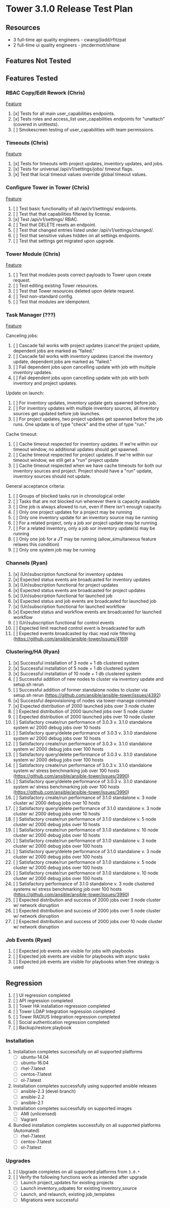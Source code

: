 # Tower 3.1.0 Release Test Plan

## Resources
* 3 full-time api quality engineers - cwang/jladd/rfitzpat
* 2 full-time ui quality engineers - jmcdermott/shane

## Features Not Tested

## Features Tested

### RBAC Copy/Edit Rework (Chris)
[Feature](https://docs.google.com/document/d/19qwq-6nAMAZcYonQjKERgVhK_dXJ3oLDNTmx5_rNZHU/edit)

1. [x] Tests for all main user_capabilities endpoints.
1. [x] Tests roles and access_list user_capabilities endpoints for "unattach" (covered in unittests).
1. [ ] Smokescreen testing of user_capabilities with team permissions.

### Timeouts (Chris)
[Feature](https://github.com/ansible/ansible-tower/issues/2363)

1. [x] Tests for timeouts with project updates, inventory updates, and jobs.
1. [x] Tests for universal /api/v1/settings/jobs/ timeout flags.
1. [x] Test that local timeout values override global timeout values.

### Configure Tower in Tower (Chris)
[Feature](https://drive.google.com/open?id=1Oc84TUnV2eh2Cy29vVfUfdJmV_qyg7NnTAEhuqoYdiQ)

1. [ ] Test basic functionality of all /api/v1/settings/ endpoints.
1. [ ] Test that that capabilities filtered by license.
1. [x] Test /api/v1/settings/ RBAC.
1. [ ] Test that DELETE resets an endpoint.
1. [ ] Test that changed entries listed under /api/v1/settings/changed/.
1. [ ] Test that sensitive values hidden on all settings endpoints.
1. [ ] Test that settings get migrated upon upgrade.

### Tower Module (Chris)
[Feature](https://docs.google.com/document/d/1OzgMmV3kM9CDnp1bymSc3gVIMndTZ2v2hKTqk6q4r9Q/edit#heading=h.9fzgd7wtce8c)

1. [ ] Test that modules posts correct payloads to Tower upon create request.
1. [ ] Test editing existing Tower resources.
1. [ ] Test that Tower resources deleted upon delete request.
1. [ ] Test non-standard config.
1. [ ] Test that modules are idempotent.

### Task Manager (???)
[Feature](https://github.com/ansible/ansible-tower/blob/devel/docs/task_manager_system.md)

Canceling jobs:

1. [ ] Cascade fail works with project updates (cancel the project update, dependent jobs are marked as "failed."
1. [ ] Cascade fail works with inventory updates (cancel the inventory update, dependent jobs are marked as "failed."
1. [ ] Fail dependent jobs upon cancelling update with job with multiple inventory updates.
1. [ ] Fail dependent jobs upon cancelling update with job with both inventory and project updates.

Update on launch:

1. [ ] For inventory updates, inventory update gets spawned before job.
1. [ ] For inventory updates with multiple inventory sources, all inventory sources get updated before job launches.
1. [ ] For project updates, two project updates get spawned before the job runs. One update is of type "check" and the other of type "run."

Cache timeout:

1. [ ] Cache timeout respected for inventory updates. If we're within our timeout window, no additional updates should get spawned.
1. [ ] Cache timeout respected for project updates. If we're within our timeout window, we still get a "run" project update
1. [ ] Cache timeout respected when we have cache timeouts for both our inventory sources and project. Project should have a "run" update, inventory sources should not update.

General acceptance criteria:

1. [ ] Groups of blocked tasks run in chronological order
1. [ ] Tasks that are not blocked run whenever there is capacity available
1. [ ] One job is always allowed to run, even if there isn't enough capacity.
1. [ ] Only one project updates for a project may be running
1. [ ] Only one inventory update for an inventory source may be running
1. [ ] For a related project, only a job xor project update may be running
1. [ ] For a related inventory, only a job xor inventory update(s) may be running
1. [ ] Only one job for a JT may be running (allow_simultaneous feature relaxes this condition)
1. [ ] Only one system job may be running

### Channels (Ryan)
1. [x] \(Un\)subscription functional for inventory updates
1. [x] Expected status events are broadcasted for inventory updates
1. [x] \(Un\)subscription functional for project updates
1. [x] Expected status events are broadcasted for project updates
1. [x] \(Un\)subscription functional for launched job
1. [x] Expected status and job events are broadcasted for launched job
1. [x] \(Un\)subscription functional for launched workflow
1. [x] Expected status and workflow events are broadcasted for launched workflow
1. [ ] \(Un\)subscription functional for control events
1. [ ] Expected limit reached control event is broadcasted for auth
1. [ ] Expected events broadcasted by rbac read role filtering (https://github.com/ansible/ansible-tower/issues/4169)

### Clustering/HA (Ryan)
1. [x] Successful installation of 3 node + 1 db clustered system
1. [x] Successful installation of 5 node + 1 db clustered system
1. [x] Successful installation of 10 node + 1 db clustered system
1. [ ] Successful addition of new nodes to cluster via inventory update and setup.sh rerun
1. [ ] Successful addition of former standalone nodes to cluster via setup.sh rerun (https://github.com/ansible/ansible-tower/issues/4392)
1. [x] Successful deprovisioning of nodes via tower-manage command
1. [x] Expected distribution of 2000 launched jobs over 3 node cluster
1. [ ] Expected distribution of 2000 launched jobs over 5 node cluster
1. [ ] Expected distribution of 2000 launched jobs over 10 node cluster
1. [ ] Satisfactory create/run performance of 3.0.3 v. 3.1.0 standalone system w/ 2000 debug jobs over 10 hosts
1. [ ] Satisfactory query/delete performance of 3.0.3 v. 3.1.0 standalone system w/ 2000 debug jobs over 10 hosts
1. [ ] Satisfactory create/run performance of 3.0.3 v. 3.1.0 standalone system w/ 2000 debug jobs over 100 hosts
1. [ ] Satisfactory query/delete performance of 3.0.3 v. 3.1.0 standalone system w/ 2000 debug jobs over 100 hosts
1. [ ] Satisfactory create/run performance of 3.0.3 v. 3.1.0 standalone system w/ stress benchmarking job over 100 hosts (https://github.com/ansible/ansible-tower/issues/3990)
1. [ ] Satisfactory query/delete performance of 3.0.3 v. 3.1.0 standalone system w/ stress benchmarking job over 100 hosts (https://github.com/ansible/ansible-tower/issues/3990)
1. [ ] Satisfactory create/run performance of 3.1.0 standalone v. 3 node cluster w/ 2000 debug jobs over 10 hosts
1. [ ] Satisfactory query/delete performance of 3.1.0 standalone v. 3 node cluster w/ 2000 debug jobs over 10 hosts
1. [ ] Satisfactory create/run performance of 3.1.0 standalone v. 5 node cluster w/ 2000 debug jobs over 10 hosts
1. [ ] Satisfactory create/run performance of 3.1.0 standalone v. 10 node cluster w/ 2000 debug jobs over 10 hosts
1. [ ] Satisfactory create/run performance of 3.1.0 standalone v. 3 node cluster w/ 2000 debug jobs over 100 hosts
1. [ ] Satisfactory query/delete performance of 3.1.0 standalone v. 3 node cluster w/ 2000 debug jobs over 100 hosts
1. [ ] Satisfactory create/run performance of 3.1.0 standalone v. 5 node cluster w/ 2000 debug jobs over 100 hosts
1. [ ] Satisfactory create/run performance of 3.1.0 standalone v. 10 node cluster w/ 2000 debug jobs over 100 hosts
1. [ ] Satisfactory performance of 3.1.0 standalone v. 3 node clustered systems w/ stress benchmarking job over 100 hosts (https://github.com/ansible/ansible-tower/issues/3990)
1. [ ] Expected distribution and success of 2000 jobs over 3 node cluster w/ network disruption
1. [ ] Expected distribution and success of 2000 jobs over 5 node cluster w/ network disruption
1. [ ] Expected distribution and success of 2000 jobs over 10 node cluster w/ network disruption

### Job Events (Ryan)
1. [ ] Expected job events are visible for jobs with playbooks
1. [ ] Expected job events are visible for playbooks with async tasks
1. [ ] Expected job events are visible for playbooks when free strategy is used

## Regression
1. [ ] UI regression completed
1. [ ] API regression completed
1. [ ] Tower HA installation regression completed
1. [ ] Tower LDAP Integration regression completed
1. [ ] Tower RADIUS Integration regression completed
1. [ ] Social authentication regression completed
1. [ ] Backup/restore playbook

### Installation
1. Installation completes successfully on all supported platforms
    * [ ] ubuntu-14.04
    * [ ] ubuntu-16.04
    * [ ] rhel-7.latest
    * [ ] centos-7.latest
    * [ ] ol-7.latest
1. Installation completes successfully using supported ansible releases
    * [ ] ansible-2.3 (devel branch)
    * [ ] ansible-2.2
    * [ ] ansible-2.1
1. Installation completes successfully on supported images
    * [ ] AMI (unlicensed)
    * [ ] Vagrant
1. Bundled installation completes successfully on all supported platforms (Automated)
    * [ ] rhel-7.latest
    * [ ] centos-7.latest
    * [ ] ol-7.latest

### Upgrades
1. [ ] Upgrade completes on all supported platforms from `3.0.*`
1. [ ] Verify the following functions work as intended after upgrade
    * [ ] Launch project_updates for existing projects
    * [ ] Launch inventory_udpates for existing inventory_source
    * [ ] Launch, and relaunch, existing job_templates
    * [ ] Migrations were successful
